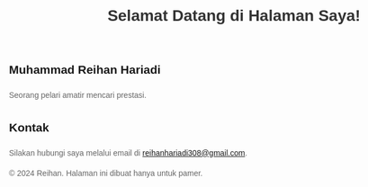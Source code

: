 <!DOCTYPE html>
<html lang="en">
<head>
    <meta charset="UTF-8">
    <meta name="viewport" content="width=device-width, initial-scale=1.0">
    <title>Muhammad Reihan Hariadi</title>
    <style>
        body {
            font-family: Arial, sans-serif;
            line-height: 1.6;
            padding: 20px;
            max-width: 800px;
            margin: 0 auto;
        }
        h1 {
            color: #333;
        }
        p {
            color: #666;
        }
    </style>
</head>
<body>
    <header>
        <h1>Selamat Datang di Halaman Saya!</h1>
    </header>
    <main>
        <section>
            <h2>Muhammad Reihan Hariadi</h2>
            <p>Seorang pelari amatir mencari prestasi.</p>
        </section>
        <section>
            <h2>Kontak</h2>
            <p>Silakan hubungi saya melalui email di <a href="reihanhariadi308@gmail.com">reihanhariadi308@gmail.com</a>.</p>
        </section>
    </main>
    <footer>
        <p>&copy; 2024 Reihan. Halaman ini dibuat hanya untuk pamer.</p>
    </footer>
</body>
</html>

